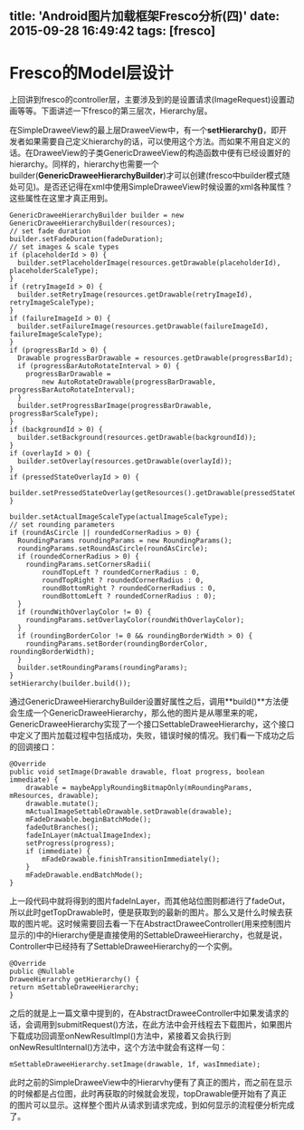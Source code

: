 title: 'Android图片加载框架Fresco分析(四)'
date: 2015-09-28 16:49:42
tags: [fresco]
---
# Fresco的Model层设计

上回讲到fresco的controller层，主要涉及到的是设置请求(ImageRequest)设置动画等等。下面讲述一下fresco的第三层次，Hierarchy层。

在SimpleDraweeView的最上层DraweeView中，有一个**setHierarchy()**，即开发者如果需要自己定义hierarchy的话，可以使用这个方法。而如果不用自定义的话。在DraweeView的子类GenericDraweeView的构造函数中便有已经设置好的hierarchy。同样的，hierarchy也需要一个builder(**GenericDraweeHierarchyBuilder**)才可以创建(fresco中builder模式随处可见)。是否还记得在xml中使用SimpleDraweeView时候设置的xml各种属性？这些属性在这里才真正用到。
<!--more-->
    GenericDraweeHierarchyBuilder builder = new GenericDraweeHierarchyBuilder(resources);
    // set fade duration
    builder.setFadeDuration(fadeDuration);
    // set images & scale types
    if (placeholderId > 0) {
      builder.setPlaceholderImage(resources.getDrawable(placeholderId), placeholderScaleType);
    }
    if (retryImageId > 0) {
      builder.setRetryImage(resources.getDrawable(retryImageId), retryImageScaleType);
    }
    if (failureImageId > 0) {
      builder.setFailureImage(resources.getDrawable(failureImageId), failureImageScaleType);
    }
    if (progressBarId > 0) {
      Drawable progressBarDrawable = resources.getDrawable(progressBarId);
      if (progressBarAutoRotateInterval > 0) {
        progressBarDrawable =
            new AutoRotateDrawable(progressBarDrawable, progressBarAutoRotateInterval);
      }
      builder.setProgressBarImage(progressBarDrawable, progressBarScaleType);
    }
    if (backgroundId > 0) {
      builder.setBackground(resources.getDrawable(backgroundId));
    }
    if (overlayId > 0) {
      builder.setOverlay(resources.getDrawable(overlayId));
    }
    if (pressedStateOverlayId > 0) {
      builder.setPressedStateOverlay(getResources().getDrawable(pressedStateOverlayId));
    }

    builder.setActualImageScaleType(actualImageScaleType);
    // set rounding parameters
    if (roundAsCircle || roundedCornerRadius > 0) {
      RoundingParams roundingParams = new RoundingParams();
      roundingParams.setRoundAsCircle(roundAsCircle);
      if (roundedCornerRadius > 0) {
        roundingParams.setCornersRadii(
            roundTopLeft ? roundedCornerRadius : 0,
            roundTopRight ? roundedCornerRadius : 0,
            roundBottomRight ? roundedCornerRadius : 0,
            roundBottomLeft ? roundedCornerRadius : 0);
      }
      if (roundWithOverlayColor != 0) {
        roundingParams.setOverlayColor(roundWithOverlayColor);
      }
      if (roundingBorderColor != 0 && roundingBorderWidth > 0) {
        roundingParams.setBorder(roundingBorderColor, roundingBorderWidth);
      }
      builder.setRoundingParams(roundingParams);
    }
    setHierarchy(builder.build());

通过GenericDraweeHierarchyBuilder设置好属性之后，调用**build()**方法便会生成一个GenericDraweeHierarchy，那么他的图片是从哪里来的呢，GenericDraweeHierarchy实现了一个接口SettableDraweeHierarchy，这个接口中定义了图片加载过程中包括成功，失败，错误时候的情况。我们看一下成功之后的回调接口：

  	@Override
  	public void setImage(Drawable drawable, float progress, boolean immediate) {
    	drawable = maybeApplyRoundingBitmapOnly(mRoundingParams, mResources, drawable);
    	drawable.mutate();
    	mActualImageSettableDrawable.setDrawable(drawable);
    	mFadeDrawable.beginBatchMode();
    	fadeOutBranches();
    	fadeInLayer(mActualImageIndex);
    	setProgress(progress);
    	if (immediate) {
      		mFadeDrawable.finishTransitionImmediately();
    	}
    	mFadeDrawable.endBatchMode();
  	}

上一段代码中就将得到的图片fadeInLayer，而其他站位图则都进行了fadeOut，所以此时getTopDrawable时，便是获取到的最新的图片。那么又是什么时候去获取的图片呢。这时候需要回去看一下在AbstractDraweeController(用来控制图片显示的)中的Hierarchy便是直接使用的SettableDraweeHierarchy，也就是说，Controller中已经持有了SettableDraweeHierarchy的一个实例。

	@Override
  	public @Nullable
  	DraweeHierarchy getHierarchy() {
    return mSettableDraweeHierarchy;
  	}

之后的就是上一篇文章中提到的，在AbstractDraweeController中如果发请求的话，会调用到submitRequest()方法，在此方法中会开线程去下载图片，如果图片下载成功回调至onNewResultImpl()方法中，紧接着又会执行到onNewResultInternal()方法中，这个方法中就会有这样一句：
	
    mSettableDraweeHierarchy.setImage(drawable, 1f, wasImmediate);

此时之前的SimpleDraweeView中的Hierarvhy便有了真正的图片，而之前在显示的时候都是占位图，此时再获取的时候就会发现，topDrawable便开始有了真正的图片可以显示。这样整个图片从请求到请求完成，到如何显示的流程便分析完成了。